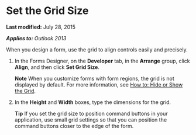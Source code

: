 
# Set the Grid Size

 **Last modified:** July 28, 2015

 _**Applies to:** Outlook 2013_

When you design a form, use the grid to align controls easily and precisely.


1. In the Forms Designer, on the  **Developer** tab, in the **Arrange** group, click **Align**, and then click  **Set Grid Size**. 
    
     **Note**  When you customize forms with form regions, the grid is not displayed by default. For more information, see  [How to: Hide or Show the Grid](63140c68-35ae-a8a5-b678-9b886718722b.md).
2. In the  **Height** and **Width** boxes, type the dimensions for the grid.
    
     **Tip**  If you set the grid size to position command buttons in your application, use small grid settings so that you can position the command buttons closer to the edge of the form.
